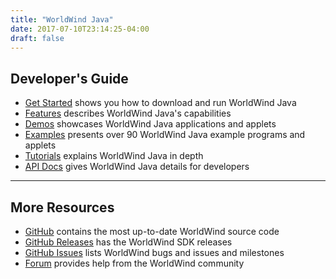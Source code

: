 ```yaml
---
title: "WorldWind Java"
date: 2017-07-10T23:14:25-04:00
draft: false
---
```


## Developer's Guide

- [Get Started](/java/get-started/) shows you how to download and run WorldWind Java
- [Features](/java/features/) describes WorldWind Java's capabilities
- [Demos](/java/demos/) showcases WorldWind Java applications and applets
- [Examples](/java/examples) presents over 90 WorldWind Java example programs and applets
- [Tutorials](/java/tutorials/) explains WorldWind Java in depth
- [API Docs](/java/docs/) gives WorldWind Java details for developers

---

## More Resources

- [GitHub](https://github.com/NASAWorldWind/WorldWindJava/) contains the most up-to-date WorldWind source code
- [GitHub Releases](https://github.com/NASAWorldWind/WorldWindJava/releases/) has the WorldWind SDK releases
- [GitHub Issues](https://github.com/NASAWorldWind/WorldWindJava/issues/) lists WorldWind bugs and issues and milestones
- [Forum](https://forum.worldwindcentral.com/) provides help from the WorldWind community